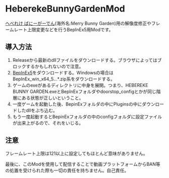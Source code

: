 # HeberekeBunnyGardenMod
[へべれけ ばにーがーでん](https://store.steampowered.com/app/3575730/_/)(海外名:Merry Bunny Garden)用の解像度修正やフレームレート上限変更などを行うBepInEx5用Modです。

## 導入方法
1. Releaseから最新のdllファイルをダウンロードする。ブラウザによってはブロックするかもしれないので注意。
1. [BepInEx5](https://github.com/bepinex/bepinex/releases)をダウンロードする。Windowsの場合はBepInEx_win_x64_5.*.*.*.zip系をダウンロードする。
1. ゲームのexeがあるディレクトリに中身を展開。つまり、HEBEREKE BUNNY GARDEN.exeとBepInExフォルダやdoorstop_configとかが同じ階層にある状態が正しいということ。
1. 一度ゲームを起動した後、BepinExフォルダの中にPluginsの中にダウンロードしたdllをぶち込む。
1. もう一度起動するとBepinExフォルダの中のconfigフォルダに設定ファイルが出来上がるので、それをいじる。

## 注意
フレームレート上限は121以上に設定してもほとんど意味がありません。

最後に、このModを使用して配信することで動画プラットフォームからBAN等の処置を受けられた際も一切の責任を持ちません。自己責任。
